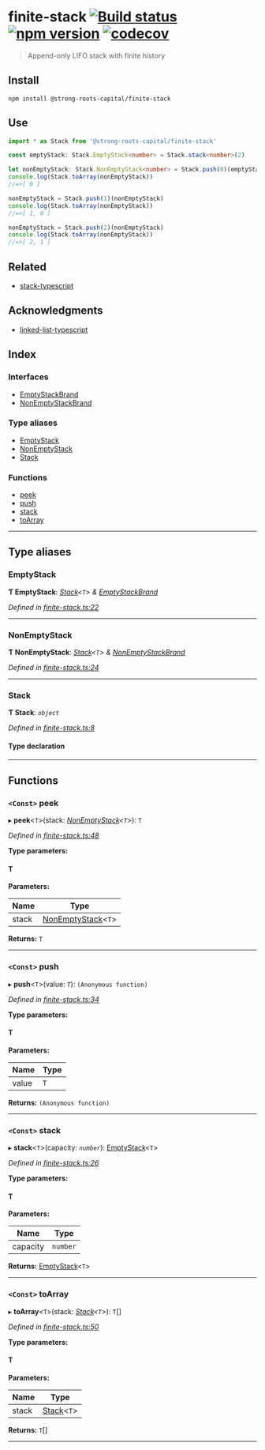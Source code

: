 
finite-stack [![Build status](https://travis-ci.org/strong-roots-capital/finite-stack.svg?branch=master)](https://travis-ci.org/strong-roots-capital/finite-stack) [![npm version](https://img.shields.io/npm/v/@strong-roots-capital/finite-stack.svg)](https://npmjs.org/package/@strong-roots-capital/finite-stack) [![codecov](https://codecov.io/gh/strong-roots-capital/finite-stack/branch/master/graph/badge.svg)](https://codecov.io/gh/strong-roots-capital/finite-stack)
===================================================================================================================================================================================================================================================================================================================================================================================================================================================================================

> Append-only LIFO stack with finite history

Install
-------

```shell
npm install @strong-roots-capital/finite-stack
```

Use
---

```typescript
import * as Stack from '@strong-roots-capital/finite-stack'

const emptyStack: Stack.EmptyStack<number> = Stack.stack<number>(2)

let nonEmptyStack: Stack.NonEmptyStack<number> = Stack.push(0)(emptyStack)
console.log(Stack.toArray(nonEmptyStack))
//=>[ 0 ]

nonEmptyStack = Stack.push(1)(nonEmptyStack)
console.log(Stack.toArray(nonEmptyStack))
//=>[ 1, 0 ]

nonEmptyStack = Stack.push(2)(nonEmptyStack)
console.log(Stack.toArray(nonEmptyStack))
//=>[ 2, 1 ]
```

Related
-------

*   [stack-typescript](https://github.com/sfkiwi/stack-typescript)

Acknowledgments
---------------

*   [linked-list-typescript](https://github.com/sfkiwi/linked-list-typescript)

## Index

### Interfaces

* [EmptyStackBrand](interfaces/emptystackbrand.md)
* [NonEmptyStackBrand](interfaces/nonemptystackbrand.md)

### Type aliases

* [EmptyStack](#emptystack)
* [NonEmptyStack](#nonemptystack)
* [Stack](#stack)

### Functions

* [peek](#peek)
* [push](#push)
* [stack](#stack)
* [toArray](#toarray)

---

## Type aliases

<a id="emptystack"></a>

###  EmptyStack

**Ƭ EmptyStack**: *[Stack](#stack)<`T`> & [EmptyStackBrand](interfaces/emptystackbrand.md)*

*Defined in [finite-stack.ts:22](https://github.com/strong-roots-capital/finite-stack/blob/fccbfe6/src/finite-stack.ts#L22)*

___
<a id="nonemptystack"></a>

###  NonEmptyStack

**Ƭ NonEmptyStack**: *[Stack](#stack)<`T`> & [NonEmptyStackBrand](interfaces/nonemptystackbrand.md)*

*Defined in [finite-stack.ts:24](https://github.com/strong-roots-capital/finite-stack/blob/fccbfe6/src/finite-stack.ts#L24)*

___
<a id="stack"></a>

###  Stack

**Ƭ Stack**: *`object`*

*Defined in [finite-stack.ts:8](https://github.com/strong-roots-capital/finite-stack/blob/fccbfe6/src/finite-stack.ts#L8)*

#### Type declaration

___

## Functions

<a id="peek"></a>

### `<Const>` peek

▸ **peek**<`T`>(stack: *[NonEmptyStack](#nonemptystack)<`T`>*): `T`

*Defined in [finite-stack.ts:48](https://github.com/strong-roots-capital/finite-stack/blob/fccbfe6/src/finite-stack.ts#L48)*

**Type parameters:**

#### T 
**Parameters:**

| Name | Type |
| ------ | ------ |
| stack | [NonEmptyStack](#nonemptystack)<`T`> |

**Returns:** `T`

___
<a id="push"></a>

### `<Const>` push

▸ **push**<`T`>(value: *`T`*): `(Anonymous function)`

*Defined in [finite-stack.ts:34](https://github.com/strong-roots-capital/finite-stack/blob/fccbfe6/src/finite-stack.ts#L34)*

**Type parameters:**

#### T 
**Parameters:**

| Name | Type |
| ------ | ------ |
| value | `T` |

**Returns:** `(Anonymous function)`

___
<a id="stack"></a>

### `<Const>` stack

▸ **stack**<`T`>(capacity: *`number`*): [EmptyStack](#emptystack)<`T`>

*Defined in [finite-stack.ts:26](https://github.com/strong-roots-capital/finite-stack/blob/fccbfe6/src/finite-stack.ts#L26)*

**Type parameters:**

#### T 
**Parameters:**

| Name | Type |
| ------ | ------ |
| capacity | `number` |

**Returns:** [EmptyStack](#emptystack)<`T`>

___
<a id="toarray"></a>

### `<Const>` toArray

▸ **toArray**<`T`>(stack: *[Stack](#stack)<`T`>*): `T`[]

*Defined in [finite-stack.ts:50](https://github.com/strong-roots-capital/finite-stack/blob/fccbfe6/src/finite-stack.ts#L50)*

**Type parameters:**

#### T 
**Parameters:**

| Name | Type |
| ------ | ------ |
| stack | [Stack](#stack)<`T`> |

**Returns:** `T`[]

___

